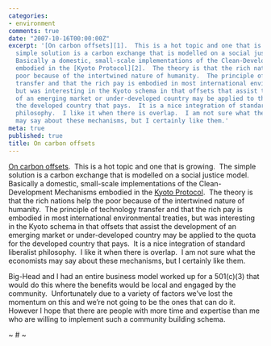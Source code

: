 ```yaml
---
categories:
- environment
comments: true
date: "2007-10-16T00:00:00Z"
excerpt: '[On carbon offsets][1].  This is a hot topic and one that is growing.  The
  simple solution is a carbon exchange that is modelled on a social justice model. 
  Basically a domestic, small-scale implementations of the Clean-Development Mechanisms
  embodied in the [Kyoto Protocol][2].  The theory is that the rich nations help the
  poor because of the intertwined nature of humanity.  The principle of technology
  transfer and that the rich pay is embodied in most international environmental treaties,
  but was interesting in the Kyoto schema in that offsets that assist the development
  of an emerging market or under-developed country may be applied to the quota for
  the developed country that pays.  It is a nice integration of standard liberalist
  philosophy.  I like it when there is overlap.  I am not sure what the economists
  may say about these mechanisms, but I certainly like them.'
meta: true
published: true
title: On carbon offsets
---
```


[On carbon offsets][1].  This is a hot topic and one that is growing.  The simple solution is a carbon exchange that is modelled on a social justice model.  Basically a domestic, small-scale implementations of the Clean-Development Mechanisms embodied in the [Kyoto Protocol][2].  The theory is that the rich nations help the poor because of the intertwined nature of humanity.  The principle of technology transfer and that the rich pay is embodied in most international environmental treaties, but was interesting in the Kyoto schema in that offsets that assist the development of an emerging market or under-developed country may be applied to the quota for the developed country that pays.  It is a nice integration of standard liberalist philosophy.  I like it when there is overlap.  I am not sure what the economists may say about these mechanisms, but I certainly like them. 

 [1]: http://www.grist.org/advice/ask/2007/10/15/index.html?source=rss "On carbon offsets | By Umbra Fisk | Grist | Ask Umbra | 15 Oct 2007"
 [2]: http://unfccc.int/kyoto_protocol/items/2830.php

Big-Head and I had an entire business model worked up for a 501(c)(3) that would do this where the benefits would be local and engaged by the community.  Unfortunately due to a variety of factors we’ve lost the momentum on this and we’re not going to be the ones that can do it.  However I hope that there are people with more time and expertise than me who are willing to implement such a community building schema.  

~ # ~